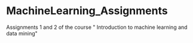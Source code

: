 # MachineLearning_Assignments
Assignments 1 and 2 of the course " Introduction to machine learning and data mining"
